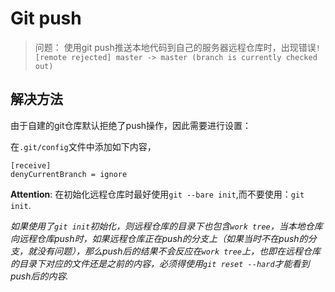 
# Git push

> 问题： 使用git push推送本地代码到自己的服务器远程仓库时，出现错误`! [remote rejected] master -> master (branch is currently checked out)`

## 解决方法

由于自建的git仓库默认拒绝了push操作，因此需要进行设置：

在`.git/config`文件中添加如下内容，

```
[receive]
denyCurrentBranch = ignore
```

**Attention**: 在初始化远程仓库时最好使用`git --bare init`,而不要使用：`git init`.

*如果使用了`git init`初始化，则远程仓库的目录下也包含`work tree`，当本地仓库向远程仓库push时，如果远程仓库正在push的分支上（如果当时不在push的分支，就没有问题），那么push后的结果不会反应在`work tree`上，也即在远程仓库的目录下对应的文件还是之前的内容，必须得使用`git reset --hard`才能看到push后的内容.*